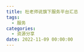 ```yaml
---
title: 杜老师说旗下服务平台汇总
tags:
  - 服务
categories:
  - 资源分享
date: 2022-11-09 00:00:00
---
```


> 

<!-- more -->

## 